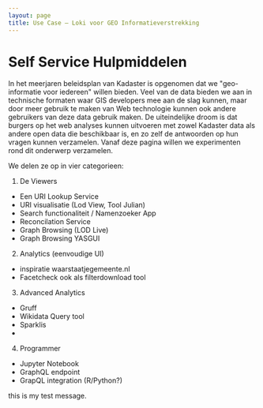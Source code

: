 ```yaml
---
layout: page
title: Use Case ― Loki voor GEO Informatieverstrekking
---
```


# Self Service Hulpmiddelen

In het meerjaren beleidsplan van Kadaster is opgenomen dat we "geo-informatie voor iedereen" willen bieden. Veel van de data bieden we aan in technische formaten waar GIS developers mee aan de slag kunnen, maar door meer gebruik te maken van Web technologie kunnen ook andere gebruikers van deze data gebruik maken.
De uiteindelijke droom is dat burgers op het web analyses kunnen uitvoeren met zowel Kadaster data als andere open data die beschikbaar is, en zo zelf de antwoorden op hun vragen kunnen verzamelen.
Vanaf deze pagina willen we experimenten rond dit onderwerp verzamelen.

We delen ze op in vier categorieen:

1. De Viewers
* Een URI Lookup Service
* URI visualisatie (Lod View, Tool Julian)
* Search functionaliteit / Namenzoeker App
* Reconcilation Service
* Graph Browsing (LOD Live)
* Graph Browsing YASGUI

2. Analytics (eenvoudige UI)
* inspiratie waarstaatjegemeente.nl
* Facetcheck ook als filterdownload tool


3. Advanced Analytics
* Gruff
* Wikidata Query tool
* Sparklis
* 

4. Programmer
* Jupyter Notebook
* GraphQL endpoint
* GrapQL integration (R/Python?)




this is my test message.